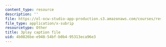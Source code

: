 ```yaml
---
content_type: resource
description: ''
file: https://ol-ocw-studio-app-production.s3.amazonaws.com/courses/res-9-003-brains-minds-and-machines-summer-course-summer-2015/4b0826bee94854bfb0b495313eca96e3_PlAelAX6gSU.vtt
file_type: application/x-subrip
resourcetype: Other
title: 3play caption file
uid: 4b0826be-e948-54bf-b0b4-95313eca96e3
---
```

